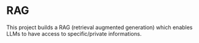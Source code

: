 # RAG
This project builds a RAG (retrieval augmented generation) which enables LLMs to have access to specific/private informations.

